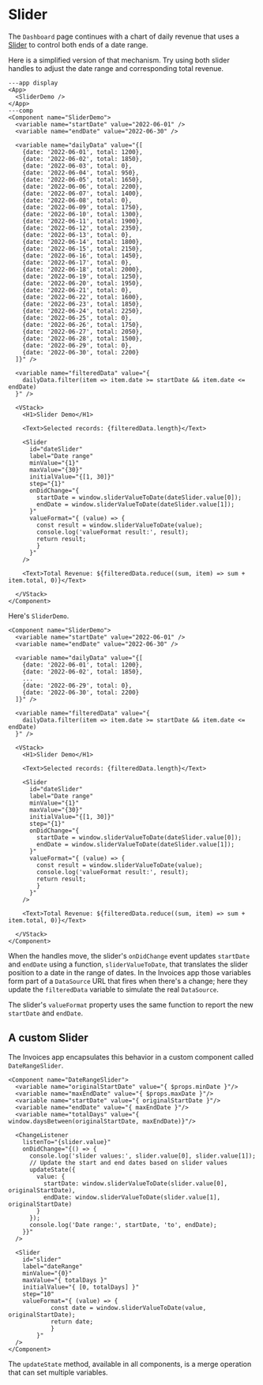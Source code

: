 # Slider
The `Dashboard` page continues with a chart of daily revenue that uses a [Slider](/components/Slider) to control both ends of a date range.

Here is a simplified version of that mechanism. Try using both slider handles to adjust the date range and corresponding total revenue.

```xmlui-pg
---app display
<App>
  <SliderDemo />
</App>
---comp
<Component name="SliderDemo">
  <variable name="startDate" value="2022-06-01" />
  <variable name="endDate" value="2022-06-30" />

  <variable name="dailyData" value="{[
    {date: '2022-06-01', total: 1200},
    {date: '2022-06-02', total: 1850},
    {date: '2022-06-03', total: 0},
    {date: '2022-06-04', total: 950},
    {date: '2022-06-05', total: 1650},
    {date: '2022-06-06', total: 2200},
    {date: '2022-06-07', total: 1400},
    {date: '2022-06-08', total: 0},
    {date: '2022-06-09', total: 1750},
    {date: '2022-06-10', total: 1300},
    {date: '2022-06-11', total: 1900},
    {date: '2022-06-12', total: 2350},
    {date: '2022-06-13', total: 0},
    {date: '2022-06-14', total: 1800},
    {date: '2022-06-15', total: 2150},
    {date: '2022-06-16', total: 1450},
    {date: '2022-06-17', total: 0},
    {date: '2022-06-18', total: 2000},
    {date: '2022-06-19', total: 1250},
    {date: '2022-06-20', total: 1950},
    {date: '2022-06-21', total: 0},
    {date: '2022-06-22', total: 1600},
    {date: '2022-06-23', total: 1850},
    {date: '2022-06-24', total: 2250},
    {date: '2022-06-25', total: 0},
    {date: '2022-06-26', total: 1750},
    {date: '2022-06-27', total: 2050},
    {date: '2022-06-28', total: 1500},
    {date: '2022-06-29', total: 0},
    {date: '2022-06-30', total: 2200}
  ]}" />

  <variable name="filteredData" value="{
    dailyData.filter(item => item.date >= startDate && item.date <= endDate)
  }" />

  <VStack>
    <H1>Slider Demo</H1>

    <Text>Selected records: {filteredData.length}</Text>

    <Slider
      id="dateSlider"
      label="Date range"
      minValue="{1}"
      maxValue="{30}"
      initialValue="{[1, 30]}"
      step="{1}"
      onDidChange="{
        startDate = window.sliderValueToDate(dateSlider.value[0]);
        endDate = window.sliderValueToDate(dateSlider.value[1]);
      }"
      valueFormat="{ (value) => {
        const result = window.sliderValueToDate(value);
        console.log('valueFormat result:', result);
        return result;
        }
      }"
    />

    <Text>Total Revenue: ${filteredData.reduce((sum, item) => sum + item.total, 0)}</Text>

  </VStack>
</Component>
```

Here's `SliderDemo`.

```xmlui /filteredData/ /startDate/ /endDate/ /sliderValueToDate/
<Component name="SliderDemo">
  <variable name="startDate" value="2022-06-01" />
  <variable name="endDate" value="2022-06-30" />

  <variable name="dailyData" value="{[
    {date: '2022-06-01', total: 1200},
    {date: '2022-06-02', total: 1850},
    ...
    {date: '2022-06-29', total: 0},
    {date: '2022-06-30', total: 2200}
  ]}" />

  <variable name="filteredData" value="{
    dailyData.filter(item => item.date >= startDate && item.date <= endDate)
  }" />

  <VStack>
    <H1>Slider Demo</H1>

    <Text>Selected records: {filteredData.length}</Text>

    <Slider
      id="dateSlider"
      label="Date range"
      minValue="{1}"
      maxValue="{30}"
      initialValue="{[1, 30]}"
      step="{1}"
      onDidChange="{
        startDate = window.sliderValueToDate(dateSlider.value[0]);
        endDate = window.sliderValueToDate(dateSlider.value[1]);
      }"
      valueFormat="{ (value) => {
        const result = window.sliderValueToDate(value);
        console.log('valueFormat result:', result);
        return result;
        }
      }"
    />

    <Text>Total Revenue: ${filteredData.reduce((sum, item) => sum + item.total, 0)}</Text>

  </VStack>
</Component>
```

When the handles move, the slider's `onDidChange` event updates `startDate` and `endDate` using a function, `sliderValueToDate`, that translates the slider position to a date in the range of dates. In the Invoices app those variables form part of a `DataSource` URL that fires when there's a change; here they update the `filteredData` variable to simulate the real `DataSource`.

The slider's `valueFormat` property uses the same function to report the new `startDate` and `endDate`.

## A custom Slider

The Invoices app encapsulates this behavior in a custom component called `DateRangeSlider`.

```xmlui /updateState/
<Component name="DateRangeSlider">
  <variable name="originalStartDate" value="{ $props.minDate }"/>
  <variable name="maxEndDate" value="{ $props.maxDate }"/>
  <variable name="startDate" value="{ originalStartDate }"/>
  <variable name="endDate" value="{ maxEndDate }"/>
  <variable name="totalDays" value="{ window.daysBetween(originalStartDate, maxEndDate)}"/>

  <ChangeListener
    listenTo="{slider.value}"
    onDidChange="{() => {
      console.log('slider values:', slider.value[0], slider.value[1]);
      // Update the start and end dates based on slider values
      updateState({
        value: {
          startDate: window.sliderValueToDate(slider.value[0], originalStartDate),
          endDate: window.sliderValueToDate(slider.value[1], originalStartDate)
        }
      });
      console.log('Date range:', startDate, 'to', endDate);
    }}"
  />

  <Slider
    id="slider"
    label="dateRange"
    minValue="{0}"
    maxValue="{ totalDays }"
    initialValue="{ [0, totalDays] }"
    step="10"
    valueFormat="{ (value) => {
            const date = window.sliderValueToDate(value, originalStartDate);
            return date;
            }
        }"
  />
</Component>
```

The `updateState` method, available in all components, is a merge operation that can set multiple variables.
